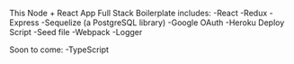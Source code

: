 This Node + React App Full Stack Boilerplate includes:
-React
-Redux
-Express
-Sequelize (a PostgreSQL library)
-Google OAuth
-Heroku Deploy Script
-Seed file
-Webpack
-Logger

Soon to come:
-TypeScript